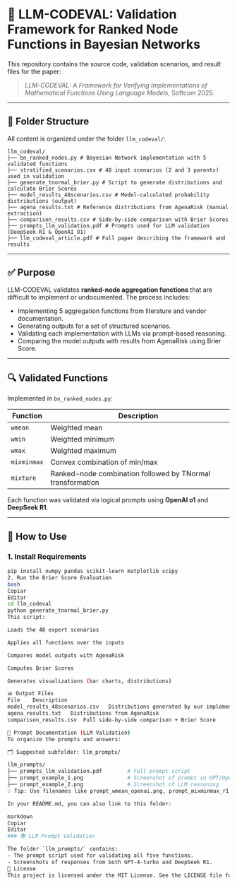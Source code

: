 # 🧠 LLM-CODEVAL: Validation Framework for Ranked Node Functions in Bayesian Networks

This repository contains the source code, validation scenarios, and result files for the paper:
  
> *LLM-CODEVAL: A Framework for Verifying Implementations of Mathematical Functions Using Language Models*, Softcom 2025.

---

## 📂 Folder Structure

All content is organized under the folder `llm_codeval/`:
```
llm_codeval/
├── bn_ranked_nodes.py # Bayesian Network implementation with 5 validated functions
├── stratified_scenarios.csv # 48 input scenarios (2 and 3 parents) used in validation
├── generate_tnormal_brier.py # Script to generate distributions and calculate Brier Scores
├── model_results_48scenarios.csv # Model-calculated probability distributions (output)
├── agena_results.txt # Reference distributions from AgenaRisk (manual extraction)
├── comparison_results.csv # Side-by-side comparison with Brier Scores
├── prompts_llm_validation.pdf # Prompts used for LLM validation (DeepSeek R1 & OpenAI O1)
├── llm_codeval_article.pdf # Full paper describing the framework and results
```
---

## ✅ Purpose

LLM-CODEVAL validates **ranked-node aggregation functions** that are difficult to implement or undocumented. The process includes:

- Implementing 5 aggregation functions from literature and vendor documentation.
- Generating outputs for a set of structured scenarios.
- Validating each implementation with LLMs via prompt-based reasoning.
- Comparing the model outputs with results from AgenaRisk using Brier Score.

---

## 🔍 Validated Functions

Implemented in `bn_ranked_nodes.py`:

| Function     | Description |
|--------------|-------------|
| `wmean`      | Weighted mean |
| `wmin`       | Weighted minimum |
| `wmax`       | Weighted maximum |
| `mixminmax`  | Convex combination of min/max |
| `mixture`    | Ranked-node combination followed by TNormal transformation |

Each function was validated via logical prompts using **OpenAI o1** and **DeepSeek R1**.

---

## 🚀 How to Use

### 1. Install Requirements
```bash
pip install numpy pandas scikit-learn matplotlib scipy
2. Run the Brier Score Evaluation
bash
Copiar
Editar
cd llm_codeval
python generate_tnormal_brier.py
This script:

Loads the 48 expert scenarios

Applies all functions over the inputs

Compares model outputs with AgenaRisk

Computes Brier Scores

Generates visualizations (bar charts, distributions)

📊 Output Files
File	Description
model_results_48scenarios.csv	Distributions generated by our implementation
agena_results.txt	Distributions from AgenaRisk
comparison_results.csv	Full side-by-side comparison + Brier Score

📁 Prompt Documentation (LLM Validation)
To organize the prompts and answers:

🗂 Suggested subfolder: llm_prompts/

llm_prompts/
├── prompts_llm_validation.pdf        # Full prompt script
├── prompt_example_1.png              # Screenshot of prompt in GPT/OpenAI
├── prompt_example_2.png              # Screenshot of LLM reasoning
💡 Tip: Use filenames like prompt_wmean_openai.png, prompt_mixminmax_r1.png to easily track function and model.

In your README.md, you can also link to this folder:

markdown
Copiar
Editar
### 📚 LLM Prompt Validation

The folder `llm_prompts/` contains:
- The prompt script used for validating all five functions.
- Screenshots of responses from both GPT-4-turbo and DeepSeek R1.
📜 License
This project is licensed under the MIT License. See the LICENSE file for details.

